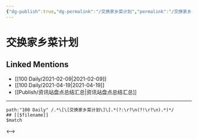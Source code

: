 ```yaml
---
{"dg-publish":true,"dg-permalink":"/交换家乡菜计划","permalink":"/交换家乡菜计划/","created":"2023-04-09T10:34:05.981+08:00","updated":"2023-04-09T10:34:06.296+08:00"}
---
```


# 交换家乡菜计划

## Linked Mentions
- [[100 Daily/2021-02-09\|2021-02-09]]
- [[100 Daily/2021-04-19\|2021-04-19]]
- [[Publish/资讯站盘点总结汇总\|资讯站盘点总结汇总]]


---

```expander
path:"100 Daily" /.*\[\[交换家乡菜计划\]\].*(?:\r?\n(?!\r?\n).*)*/
## [[$filename]]
$match
```

<-->